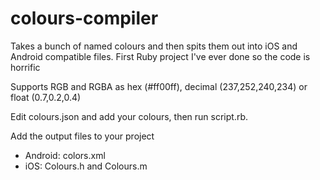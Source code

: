 colours-compiler
================

Takes a bunch of named colours and then spits them out into iOS and Android compatible files. First Ruby project I've ever done so the code is horrific

Supports RGB and RGBA as hex (#ff00ff), decimal (237,252,240,234) or float (0.7,0.2,0.4)

Edit colours.json and add your colours, then run script.rb.

Add the output files to your project
- Android: colors.xml
- iOS: Colours.h and Colours.m
